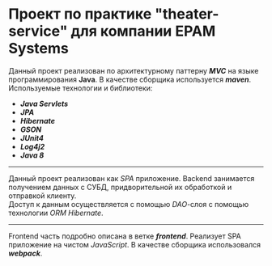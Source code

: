 # Проект по практике "theater-service" для компании EPAM Systems
Данный проект реализован по архитектурному паттерну ***MVC*** на языке программирования **Java**. В качестве сборщика используется ***maven***.
<br>
Используемые технологии и библиотеки:
* ***Java Servlets***
* ***JPA***
* ***Hibernate***
* ***GSON***
* ***JUnit4***
* ***Log4j2***
* ***Java 8***
***
Данный проект реализован как _SPA_ приложение. Backend занимается получением данных с СУБД, придворительной их обработкой и отправкой клиенту.
<br>
Доступ к данным осуществляется с помощью _DAO_-слоя с помощью технологии _ORM_ _Hibernate_.
***
Frontend часть подробно описана в ветке ***frontend***. Реализует SPA приложение на чистом _JavaScript_. В качестве сборщика использовался ***webpack***.
